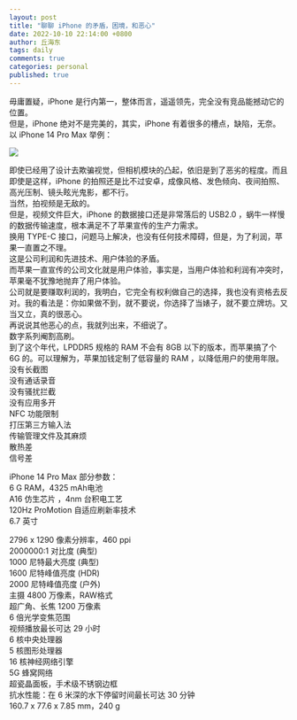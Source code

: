```yaml
---
layout: post
title: "聊聊 iPhone 的矛盾，困境，和恶心"
date: 2022-10-10 22:14:00 +0800
author: 丘海东 
tags: daily
comments: true
categories: personal
published: true
---
```

毋庸置疑，iPhone 是行内第一，整体而言，遥遥领先，完全没有竞品能撼动它的位置。  
但是，iPhone 绝对不是完美的，其实，iPhone 有着很多的槽点，缺陷，无奈。  
以 iPhone 14 Pro Max 举例：  

![](http://r.photo.store.qq.com/psc?/V53xBhKC4JFvE03uTNAL1QWxNF3K6JJT/bqQfVz5yrrGYSXMvKr.cqaaplv9QRPMX7qsOrbnw08PIY1b3lup6qp7xy54qjvbuNt4mDmSOtUGP*gSbyTnipslgO7RNMVJ3AwtokCXQDvA!/r)  

即使已经用了设计去欺骗视觉，但相机模块的凸起，依旧是到了恶劣的程度。而且即使是这样，iPhone 的拍照还是比不过安卓，成像风格、发色倾向、夜间拍照、高光压制、镜头眩光鬼影，都不行。  
当然，拍视频是无敌的。  
但是，视频文件巨大，iPhone 的数据接口还是非常落后的 USB2.0 ，蜗牛一样慢的数据传输速度，根本满足不了苹果宣传的生产力需求。  
换用 TYPE-C 接口，问题马上解决，也没有任何技术障碍，但是，为了利润，苹果一直置之不理。  
这是公司利润和先进技术、用户体验的矛盾。  
而苹果一直宣传的公司文化就是用户体验，事实是，当用户体验和利润有冲突时，苹果毫不犹豫地抛弃了用户体验。  
公司就是要赚取利润的，我明白，它完全有权利做自己的选择，我也没有资格去反对。我的看法是：你如果做不到，就不要说，你选择了当婊子，就不要立牌坊。又当又立，真的很恶心。  
再说说其他恶心的点，我就列出来，不细说了。  
数字系列阉割高刷。  
到了这个年代，LPDDR5 规格的 RAM 不会有 8GB 以下的版本，而苹果搞了个 6G 的。可以理解为，苹果加钱定制了低容量的 RAM ，以降低用户的使用年限。  
没有长截图  
没有通话录音  
没有骚扰拦截  
没有应用多开  
NFC 功能限制  
打压第三方输入法  
传输管理文件及其麻烦  
散热差  
信号差  


iPhone 14 Pro Max 部分参数：  
6 G RAM，4325 mAh电池  
A16 仿生芯片 ，4nm 台积电工艺  
120Hz ProMotion 自适应刷新率技术  
6.7 英寸  
<!--more-->
2796 x 1290 像素分辨率，460 ppi  
2000000:1 对比度 (典型)  
1000 尼特最大亮度 (典型)  
1600 尼特峰值亮度 (HDR)  
2000 尼特峰值亮度 (户外)  
主摄 4800 万像素，RAW格式   
超广角、长焦 1200 万像素  
6 倍光学变焦范围  
视频播放最长可达 29 小时  
6 核中央处理器  
5 核图形处理器  
16 核神经网络引擎  
5G 蜂窝网络  
超瓷晶面板，手术级不锈钢边框  
抗水性能：在 6 米深的水下停留时间最长可达 30 分钟  
160.7 x 77.6 x 7.85 mm，240 g
